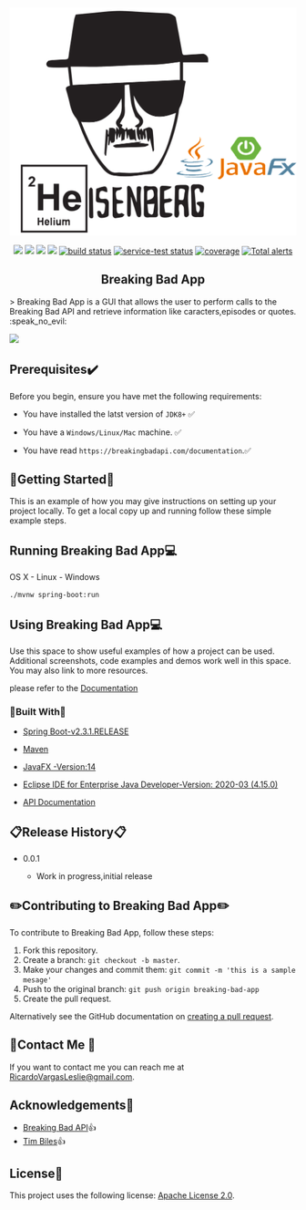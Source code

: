 <p align="center">
    <img src="img/main.png"
        height="400" height="400">
</p>
<p align="center">
    <a href="https://github.com/badges/shields/graphs/contributors" alt="Contributors">
        <img src="https://img.shields.io/github/contributors/badges/shields" /></a>
    <a href="#backers" alt="Backers on Open Collective">
        <img src="https://img.shields.io/opencollective/backers/shields" /></a>
    <a href="#sponsors" alt="Sponsors on Open Collective">
        <img src="https://img.shields.io/opencollective/sponsors/shields" /></a>
    <a href="https://github.com/badges/shields/pulse" alt="Activity">
        <img src="https://img.shields.io/github/commit-activity/m/badges/shields" /></a>
    <a href="https://circleci.com/gh/badges/shields/tree/master">
        <img src="https://img.shields.io/circleci/project/github/badges/shields/master" alt="build status"></a>
    <a href="https://circleci.com/gh/badges/daily-tests">
        <img src="https://img.shields.io/circleci/project/github/badges/daily-tests?label=service%20tests"
            alt="service-test status"></a>
    <a href="https://coveralls.io/github/badges/shields">
        <img src="https://img.shields.io/coveralls/github/badges/shields"
            alt="coverage"></a>
    <a href="https://lgtm.com/projects/g/badges/shields/alerts/">
        <img src="https://img.shields.io/lgtm/alerts/g/badges/shields"
            alt="Total alerts"/></a>
</p>



  <h2 align="center">Breaking Bad App</h2>
> Breaking Bad App  is a  GUI  that allows the user to perform calls to the Breaking Bad API and retrieve information like caracters,episodes or quotes. :speak_no_evil:

![](C:/Users/Ric/Desktop/header.png)

## Prerequisites:heavy_check_mark:

Before you begin, ensure you have met the following requirements:


* You have installed the latst version of `JDK8+` :white_check_mark:

* You have a `Windows/Linux/Mac` machine. :white_check_mark:

* You have read `https://breakingbadapi.com/documentation`.:white_check_mark:

  

## :checkered_flag:Getting Started:checkered_flag:

This is an example of how you may give instructions on setting up your project locally.
To get a local copy up and running follow these simple example steps.



## Running Breaking Bad App:computer:

OS X - Linux - Windows

```sh
./mvnw spring-boot:run
```



## Using Breaking Bad App:computer:

Use this space to show useful examples of how a project can be used. Additional screenshots, code examples and demos work well in this space. You may also link to more resources.

 please refer to the [Documentation](https://breakingbadapi.com/documentation)



### :hammer:Built With:wrench:

*  [Spring Boot-v2.3.1.RELEASE](https://github.com/spring-projects/spring-boot/releases/tag/v2.3.1.RELEASE)

* [Maven](https://maven.apache.org/)

* [JavaFX -Version:14](https://openjfx.io/)

* [Eclipse IDE for Enterprise Java Developer-Version: 2020-03 (4.15.0)](https://www.eclipse.org/ide/)

* [API Documentation](https://breakingbadapi.com/documentation)

  

## :clipboard:Release History:clipboard:

* 0.0.1
  
  * Work in progress,initial release
  
    

## :pencil2:Contributing to Breaking Bad App:pencil2:
To contribute to Breaking Bad App, follow these steps:

1. Fork this repository.
2. Create a branch: `git checkout -b master`.
3. Make your changes and commit them: `git commit -m 'this is a sample mesage'`
4. Push to the original branch: `git push origin breaking-bad-app`
5. Create the pull request.

Alternatively see the GitHub documentation on [creating a pull request](https://help.github.com/en/github/collaborating-with-issues-and-pull-requests/creating-a-pull-request).

## :email:Contact Me :email:

If you want to contact me you can reach me at RicardoVargasLeslie@gmail.com.

## Acknowledgements:open_hands:

* [Breaking Bad API](https://www.breakingbadapi.com/):thumbsup:
* [Tim Biles](https://github.com/timbiles):thumbsup:

## License:scroll:

This project uses the following license: [Apache License 2.0](<link>).